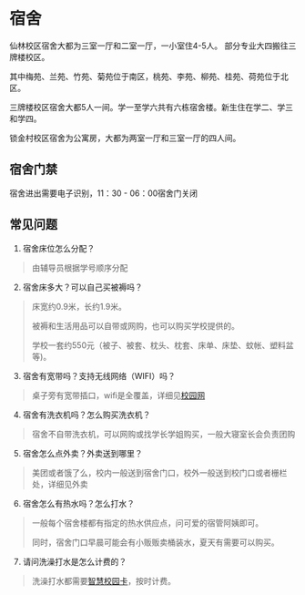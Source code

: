 # 宿舍

仙林校区宿舍大都为三室一厅和二室一厅，一小室住4-5人。 部分专业大四搬往三牌楼校区。

其中梅苑、兰苑、竹苑、菊苑位于南区，桃苑、李苑、柳苑、桂苑、荷苑位于北区。

三牌楼校区宿舍大都5人一间。学一至学六共有六栋宿舍楼。新生住在学二、学三和学四。

锁金村校区宿舍为公寓房，大都为两室一厅和三室一厅的四人间。

## 宿舍门禁

宿舍进出需要电子识别，11：30 - 06：00宿舍门关闭

## 常见问题

1. 宿舍床位怎么分配？
> 由辅导员根据学号顺序分配

2. 宿舍床多大？可以自己买被褥吗？
> 床宽约0.9米，长约1.9米。
>
> 被褥和生活用品可以自带或网购，也可以购买学校提供的。
>
> 学校一套约550元（被子、被套、枕头、枕套、床单、床垫、蚊帐、塑料盆等)。

3. 宿舍有宽带吗？支持无线网络（WIFI）吗？
> 桌子旁有宽带插口，wifi是全覆盖，详细见[校园网](network.md)

4. 宿舍有洗衣机吗？怎么购买洗衣机？
> 宿舍不自带洗衣机，可以网购或找学长学姐购买，一般大寝室长会负责团购

5. 宿舍怎么点外卖？外卖送到哪里？
> 美团或者饿了么，校内一般送到宿舍门口，校外一般送到校门口或者栅栏处，详细见外卖

6. 宿舍怎么有热水吗？怎么打水？
> 一般每个宿舍楼都有指定的热水供应点，问可爱的宿管阿姨即可。
>
> 同时，宿舍门口早晨可能会有小贩贩卖桶装水，夏天有需要可以购买。

7. 请问洗澡打水是怎么计费的？
> 洗澡打水都需要[智慧校园卡](card.md#智慧校园卡)，按时计费。